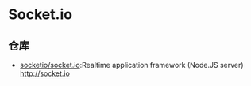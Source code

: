 # Socket.io

## 仓库

- [socketio/socket.io](https://github.com/socketio/socket.io):Realtime application framework (Node.JS server) <http://socket.io>
